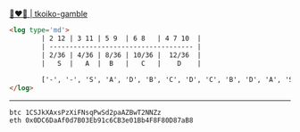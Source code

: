 [💎❤️🧻 | tkoiko-gamble](https://tkoiko.netlify.app/)

```html
<log type='md'>
		| 2 12 | 3 11 | 5 9  | 6 8   | 4 7 10  |
		| ------------------------------------ |
		| 2/36 | 4/36 | 8/36 | 10/36 |  12/36  |
		|   S  |   A  |  B   |   C   |    D    |
		
		['-', '-', 'S', 'A', 'D', 'B', 'C', 'D', 'C', 'B', 'D', 'A', 'S']		
</log>
 ```

---

``` cash
btc 1CSJkXAxsPzXiFNsqPwSd2paAZBwT2NNZz
eth 0x0DC6DaAf0d7B03Eb91c6CB3e01Bb4F8F80D87aB8
```
